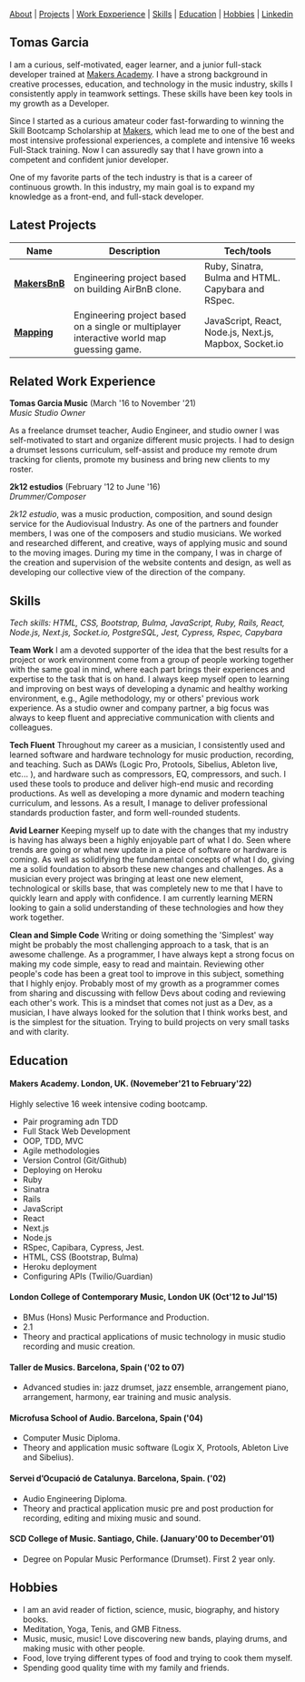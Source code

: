 [About](#tomas-garcia) | [Projects](#latest-projects) | [Work Epxperience](#related-work-experience) | [Skills](#skills) | [Education](#education)
| [Hobbies](#hobbies) | [Linkedin](https://www.linkedin.com/in/tomas-garcia-64b145102/)
## Tomas Garcia
I am a curious, self-motivated, eager learner, and a junior full-stack developer trained at [Makers Academy](https://makers.tech/). I have a strong background in creative processes, education, and technology in the music industry, skills I consistently apply in teamwork settings. These skills have been key tools in my growth as a Developer.

Since I started as a curious amateur coder fast-forwarding to winning the Skill Bootcamp Scholarship at [Makers](https://makers.tech/), which lead me to one of the best and most intensive professional experiences, a complete and intensive 16 weeks Full-Stack training. Now I can assuredly say that I have grown into a competent and confident junior developer.

One of my favorite parts of the tech industry is that is a career of continuous growth. In this industry, my main goal is to expand my knowledge as a front-end, and full-stack developer.


## Latest Projects

| Name                             | Description                                                      | Tech/tools              |
| ---------------------------------|----------------------------------------------------------------- | ----------------------- |
| [**MakersBnB**](https://github.com/TomasGarciaDev/makersbnb)| Engineering project based on building AirBnB clone. | Ruby, Sinatra, Bulma and HTML. Capybara and RSpec.              |
| [**Mapping**](https://github.com/TomasGarciaDev/world-map-game) | Engineering project based on a single or multiplayer interactive world map guessing game. | JavaScript, React, Node.js, Next.js, Mapbox, Socket.io |
  

## Related Work Experience

**Tomas Garcia Music** (March '16 to November '21)  
_Music Studio Owner_

As a freelance drumset teacher, Audio Engineer, and studio owner I was self-motivated to start and organize different music projects. I had to design a drumset lessons curriculum, self-assist and produce my remote drum tracking for clients, promote my business and bring new clients to my roster.

**2k12 estudios** (February '12 to June '16)  
_Drummer/Composer_

 *2k12 estudio*, was a music production, composition, and sound design service for the Audiovisual Industry. As one of the partners and founder members, I was one of the composers and studio musicians. We worked and researched different, and creative, ways of applying music and sound to the moving images. During my time in the company, I was in charge of the creation and supervision of the website contents and design, as well as developing our collective view of the direction of the company.


## Skills

_Tech skills: HTML, CSS, Bootstrap, Bulma, JavaScript, Ruby, Rails, React, Node.js, Next.js, Socket.io, PostgreSQL, Jest, Cypress, Rspec, Capybara_

**Team Work**
I am a devoted supporter of the idea that the best results for a project or work environment come from a group of people working together with the same goal in mind, where each part brings their experiences and expertise to the task that is on hand. I always keep myself open to learning and improving on best ways of developing a dynamic and healthy working environment, e.g., Agile methodology, my or others' previous work experience. As a studio owner and company partner, a big focus was always to keep fluent and appreciative communication with clients and colleagues.

**Tech Fluent**
Throughout my career as a musician, I consistently used and learned software and hardware technology for music production, recording, and teaching. Such as DAWs (Logic Pro, Protools, Sibelius, Ableton live, etc... ), and hardware such as compressors, EQ, compressors, and such. I used these tools to produce and deliver high-end music and recording productions. As well as developing a more dynamic and modern teaching curriculum, and lessons. As a result, I manage to deliver professional standards production faster, and form well-rounded students.

**Avid Learner**
Keeping myself up to date with the changes that my industry is having has always been a highly enjoyable part of what I do. Seen where trends are going or what new update in a piece of software or hardware is coming. As well as solidifying the fundamental concepts of what I do, giving me a solid foundation to absorb these new changes and challenges.  As a musician every project was bringing at least one new element, technological or skills base, that was completely new to me that I have to quickly learn and apply with confidence.
I am currently learning MERN looking to gain a solid understanding of these technologies and how they work together.

**Clean and Simple Code**
Writing or doing something the 'Simplest' way might be probably the most challenging approach to a task, that is an awesome challenge.
As a programmer, I have always kept a strong focus on making my code simple, easy to read and maintain. Reviewing other people's code has been a great tool to improve in this subject, something that I highly enjoy. Probably most of my growth as a programmer comes from sharing and discussing with fellow Devs about coding and reviewing each other's work.
This is a mindset that comes not just as a Dev, as a musician, I have always looked for the solution that I think works best, and is the simplest for the situation. Trying to build projects on very small tasks and with clarity. 


## Education

#### Makers Academy. London, UK. (Novemeber'21 to February'22)

Highly selective 16 week intensive coding bootcamp.

- Pair programing adn TDD
- Full Stack Web Development
- OOP, TDD, MVC
- Agile methodologies
- Version Control (Git/Github)
- Deploying on Heroku
- Ruby
- Sinatra
- Rails
- JavaScript
- React
- Next.js
- Node.js
- RSpec, Capibara, Cypress, Jest.
- HTML, CSS (Bootstrap, Bulma)
- Heroku deployment
- Configuring APIs (Twilio/Guardian)

#### London College of Contemporary Music, London UK (Oct'12 to Jul'15)

- BMus (Hons) Music Performance and Production.
- 2.1
- Theory and practical applications of music technology in music studio recording and music creation.

#### Taller de Musics. Barcelona, Spain ('02 to 07)

- Advanced studies in: jazz drumset, jazz ensemble, arrangement piano, arrangement, harmony, ear training and music analysis.

#### Microfusa School of Audio. Barcelona, Spain ('04)

- Computer Music Diploma.
- Theory and application music software (Logix X, Protools, Ableton Live and Sibelius).

#### Servei d’Ocupació de Catalunya. Barcelona, Spain. ('02)

- Audio Engineering Diploma.
- Theory and practical application music pre and post production for recording, editing and mixing music and sound.

#### SCD College of Music. Santiago, Chile. (January'00 to December'01)

- Degree on Popular Music Performance (Drumset). First 2 year only.

## Hobbies

- I am an avid reader of fiction, science, music, biography, and history books.
- Meditation, Yoga, Tenis, and GMB Fitness.
- Music, music, music! Love discovering new bands, playing drums, and making music with other people.
- Food, love trying different types of food and trying to cook them myself.
- Spending good quality time with my family and friends.
